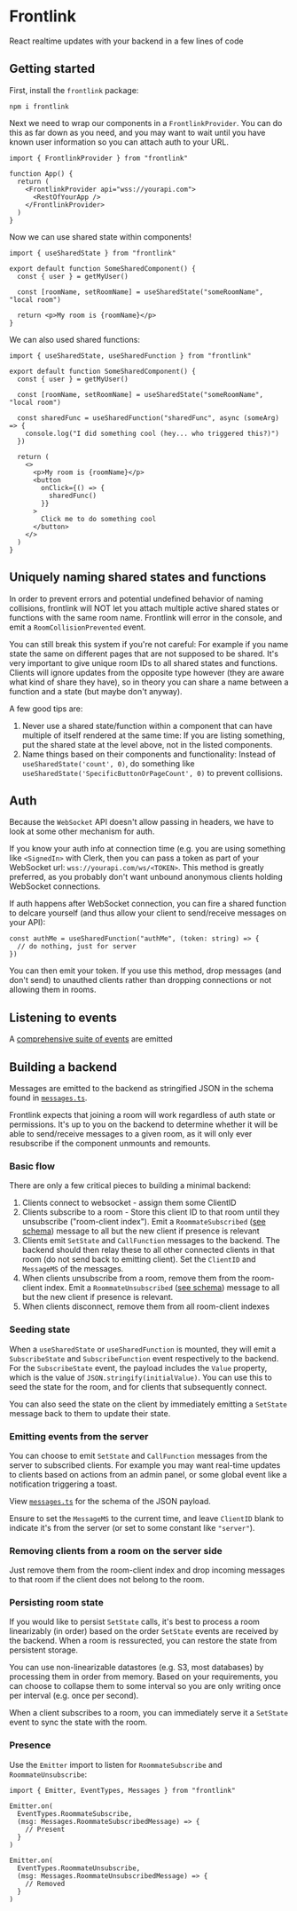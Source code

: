 # Frontlink

React realtime updates with your backend in a few lines of code

## Getting started

First, install the `frontlink` package:

```
npm i frontlink
```

Next we need to wrap our components in a `FrontlinkProvider`. You can do this as far down as you need, and you may want to wait until you have known user information so you can attach auth to your URL.

```tsx
import { FrontlinkProvider } from "frontlink"

function App() {
  return (
    <FrontlinkProvider api="wss://yourapi.com">
      <RestOfYourApp />
    </FrontlinkProvider>
  )
}
```

Now we can use shared state within components!

```tsx
import { useSharedState } from "frontlink"

export default function SomeSharedComponent() {
  const { user } = getMyUser()

  const [roomName, setRoomName] = useSharedState("someRoomName", "local room")

  return <p>My room is {roomName}</p>
}
```

We can also used shared functions:

```tsx
import { useSharedState, useSharedFunction } from "frontlink"

export default function SomeSharedComponent() {
  const { user } = getMyUser()

  const [roomName, setRoomName] = useSharedState("someRoomName", "local room")

  const sharedFunc = useSharedFunction("sharedFunc", async (someArg) => {
    console.log("I did something cool (hey... who triggered this?)")
  })

  return (
    <>
      <p>My room is {roomName}</p>
      <button
        onClick={() => {
          sharedFunc()
        }}
      >
        Click me to do something cool
      </button>
    </>
  )
}
```

## Uniquely naming shared states and functions

In order to prevent errors and potential undefined behavior of naming collisions, frontlink will NOT let you attach multiple active shared states or functions with the same room name. Frontlink will error in the console, and emit a `RoomCollisionPrevented` event.

You can still break this system if you're not careful: For example if you name state the same on different pages that are not supposed to be shared. It's very important to give unique room IDs to all shared states and functions. Clients will ignore updates from the opposite type however (they are aware what kind of share they have), so in theory you can share a name between a function and a state (but maybe don't anyway).

A few good tips are:

1. Never use a shared state/function within a component that can have multiple of itself rendered at the same time: If you are listing something, put the shared state at the level above, not in the listed components.
2. Name things based on their components and functionality: Instead of `useSharedState('count', 0)`, do something like `useSharedState('SpecificButtonOrPageCount', 0)` to prevent collisions.

## Auth

Because the `WebSocket` API doesn't allow passing in headers, we have to look at some other mechanism for auth.

If you know your auth info at connection time (e.g. you are using something like `<SignedIn>` with Clerk, then you can pass a token as part of your WebSocket url: `wss://yourapi.com/ws/<TOKEN>`. This method is greatly preferred, as you probably don't want unbound anonymous clients holding WebSocket connections.

If auth happens after WebSocket connection, you can fire a shared function to delcare yourself (and thus allow your client to send/receive messages on your API):

```tsx
const authMe = useSharedFunction("authMe", (token: string) => {
  // do nothing, just for server
})
```

You can then emit your token. If you use this method, drop messages (and don't send) to unauthed clients rather than dropping connections or not allowing them in rooms.

## Listening to events

A [comprehensive suite of events](src/events.ts) are emitted

## Building a backend

Messages are emitted to the backend as stringified JSON in the schema found in [`messages.ts`](/src/messages.ts).

Frontlink expects that joining a room will work regardless of auth state or permissions. It's up to you on the backend to determine whether it will be able to send/receive messages to a given room, as it will only ever resubscribe if the component unmounts and remounts.

### Basic flow

There are only a few critical pieces to building a minimal backend:

1. Clients connect to websocket - assign them some ClientID
2. Clients subscribe to a room - Store this client ID to that room until they unsubscribe ("room-client index"). Emit a `RoommateSubscribed` ([see schema](/src/messages.ts)) message to all but the new client if presence is relevant
3. Clients emit `SetState` and `CallFunction` messages to the backend. The backend should then relay these to all other connected clients in that room (do not send back to emitting client). Set the `ClientID` and `MessageMS` of the messages.
4. When clients unsubscribe from a room, remove them from the room-client index. Emit a `RoommateUnsubscribed` ([see schema](/src/messages.ts)) message to all but the new client if presence is relevant.
5. When clients disconnect, remove them from all room-client indexes

### Seeding state

When a `useSharedState` or `useSharedFunction` is mounted, they will emit a `SubscribeState` and `SubscribeFunction` event respectively to the backend. For the `SubscribeState` event, the payload includes the `Value` property, which is the value of `JSON.stringify(initialValue)`. You can use this to seed the state for the room, and for clients that subsequently connect.

You can also seed the state on the client by immediately emitting a `SetState` message back to them to update their state.

### Emitting events from the server

You can choose to emit `SetState` and `CallFunction` messages from the server to subscribed clients. For example you may want real-time updates to clients based on actions from an admin panel, or some global event like a notification triggering a toast.

View [`messages.ts`](/src/messages.ts) for the schema of the JSON payload.

Ensure to set the `MessageMS` to the current time, and leave `ClientID` blank to indicate it's from the server (or set to some constant like `"server"`).

### Removing clients from a room on the server side

Just remove them from the room-client index and drop incoming messages to that room if the client does not belong to the room.

### Persisting room state

If you would like to persist `SetState` calls, it's best to process a room linearizably (in order) based on the order `SetState` events are received by the backend. When a room is ressurected, you can restore the state from persistent storage.

You can use non-linearizable datastores (e.g. S3, most databases) by processing them in order from memory. Based on your requirements, you can choose to collapse them to some interval so you are only writing once per interval (e.g. once per second).

When a client subscribes to a room, you can immediately serve it a `SetState` event to sync the state with the room.

### Presence

Use the `Emitter` import to listen for `RoommateSubscribe` and `RoommateUnsubscribe`:

```tsx
import { Emitter, EventTypes, Messages } from "frontlink"

Emitter.on(
  EventTypes.RoommateSubscribe,
  (msg: Messages.RoommateSubscribedMessage) => {
    // Present
  }
)

Emitter.on(
  EventTypes.RoommateUnsubscribe,
  (msg: Messages.RoommateUnsubscribedMessage) => {
    // Removed
  }
)
```
